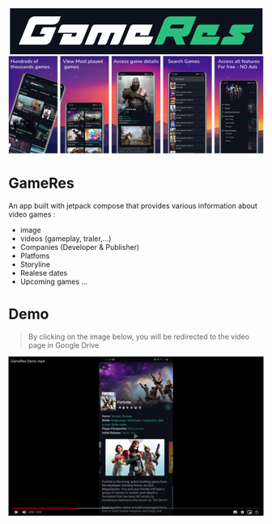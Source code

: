 <div align="center">
  <img src="https://github.com/sitatec/GameRes/blob/master/assets/logo.png?raw=true" widht="100%" alt="GameRes"/>
 <img src="https://github.com/sitatec/GameRes/blob/master/assets/store_listing_screenshots.png?raw=true" widht="100%" alt="GameRes - Screenshots"/>
</div>

# GameRes
An app built with jetpack compose that provides various information about video games :
 - image
 - videos (gameplay, traler,...)
 - Companies (Developer & Publisher)
 - Platfoms
 - Storyline
 - Realese dates
 - Upcoming games
 ...
 
 # Demo
 >By clicking on the image below, you will be redirected to the video page in Google Drive
 
 <a href="https://drive.google.com/file/d/1VwXxBVYO0NDE3KlbtyqqB4ST09oMNSjM/view?usp=sharing"> <img src="https://github.com/sitatec/GameRes/blob/master/assets/demo_video_thumbnail.png?raw=true" alt="GameRes Demo"/> </a>
